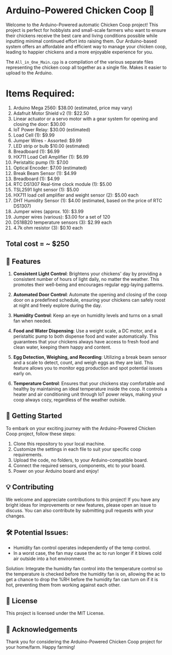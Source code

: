 # Arduino-Powered Chicken Coop 🐔

Welcome to the Arduino-Powered automatic Chicken Coop project! This project is perfect for hobbyists and small-scale farmers who want to ensure their chickens receive the best care and living conditions possible while inputting minimal continued effort into raising them. Our Arduino-based system offers an affordable and efficient way to manage your chicken coop, leading to happier chickens and a more enjoyable experience for you.

The `All_in_One_Main.cpp` is a compilation of the various separate files representing the chicken coop all together as a single file. Makes it easier to upload to the Arduino. 

# Items Required: 
1. Arduino Mega 2560: $38.00 (estimated, price may vary)
2. Adafruit Motor Shield v2 (1): $22.50
3. Linear actuator or a servo motor with a gear system for opening and closing the door: $30.00 
4. IoT Power Relay: $30.00 (estimated)
5. Load Cell (1): $9.99
6. Jumper Wires - Assorted: $9.99
7. LED strip or bulb $10.00 (estimated)
8. Breadboard (1): $6.99
9. HX711 Load Cell Amplifier (1): $6.99
10. Peristaltic pump (1): $7.00
11. Optical Encoder: $7.00 (estimated)
12. Break Beam Sensor (1): $4.99
13. Breadboard (1): $4.99
15. RTC DS1307 Real-time clock module (1): $5.00
16. TSL2591 light sensor (1): $5.00
17. HX711 load cell amplifier and weight sensor (2): $5.00 each
18. DHT Humidity Sensor (1): $4.00 (estimated, based on the price of RTC DS1307)
19. Jumper wires (approx. 10): $3.99
20. Jumper wires (various): $3.00 for a set of 120
21. DS18B20 temperature sensors (3): $2.99 each
22. 4.7k ohm resistor (3): $0.10 each

## Total cost = ~ $250 ##

## 🌈 Features

1. **Consistent Light Control**: Brightens your chickens' day by providing a consistent number of hours of light daily, no matter the weather. This promotes their well-being and encourages regular egg-laying patterns.

2. **Automated Door Control**: Automate the opening and closing of the coop door on a predefined schedule, ensuring your chickens can safely roost at night and freely explore during the day.

3. **Humidity Control**: Keep an eye on humidity levels and turns on a small fan when needed.

4. **Food and Water Dispensing**: Use a weight scale, a DC motor, and a peristaltic pump to both dispense food and water automatically. This guarantees that your chickens always have access to fresh food and clean water, keeping them happy and content.

5. **Egg Detection, Weighing, and Recording**: Utilizing a break beam sensor and a scale to detect, count, and weigh eggs as they are laid. This feature allows you to monitor egg production and spot potential issues early on.

6. **Temperature Control**: Ensures that your chickens stay comfortable and healthy by maintaining an ideal temperature inside the coop. It controls a heater and air conditioning unit through IoT power relays, making your coop always cozy, regardless of the weather outside.

## 🚀 Getting Started

To embark on your exciting journey with the Arduino-Powered Chicken Coop project, follow these steps:

1. Clone this repository to your local machine.
2. Customize the settings in each file to suit your specific coop requirements.
3. Upload the code, no folders, to your Arduino-compatible board.
4. Connect the required sensors, components, etc to your board.
5. Power on your Arduino board and enjoy!

## 💡 Contributing

We welcome and appreciate contributions to this project! If you have any bright ideas for improvements or new features, please open an issue to discuss. You can also contribute by submitting pull requests with your changes.

## 🛠️ Potential Issues:
- Humidity fan control operates independently of the temp control. 
- In a worst case, the fan may cause the ac to run longer if it blows cold air outside into a hot environment.

Solution: Integrate the humidity fan control into the temperature control so the temperature is checked before the humidity fan is on, allowing the ac to get a chance to drop the %RH before the humidity fan can turn on if it is hot, preventing them from working against each other. 

## 📜 License

This project is licensed under the MIT License.

## 🎉 Acknowledgements

Thank you for considering the Arduino-Powered Chicken Coop project for your home/farm. Happy farming! 
